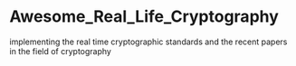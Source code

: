 # Awesome_Real_Life_Cryptography
implementing the real time cryptographic standards and the recent papers in the field  of cryptography
